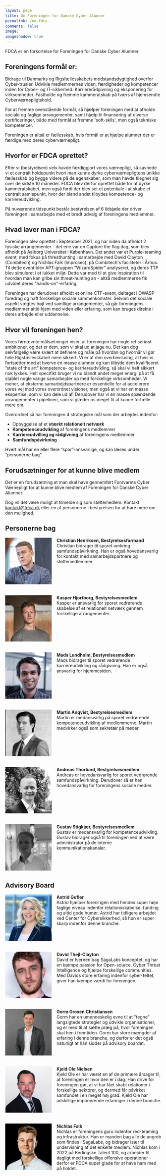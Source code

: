 ```yaml
---
layout: page
title: Om Foreningen for Danske Cyber Alumner
permalink: /om-fdca
comments: false
image: 
imageshadow: true
---
```



FDCA er en forkortelse for Foreningen for Danske Cyber Alumner.

## Foreningens formål er:

Bidrage til Danmarks og Rigsfællesskabets modstandsdygtighed overfor Cyber-trusler.
Udvikle medlemmernes viden, færdigheder og kompetencer inden for Cyber- og IT-sikkerhed.
Karriererådgivning og eksponering for virksomheder.
Fastholde og fremme kammeratskab på tværs af hjemsendte Cyberværnepligtshold.

For at fremme ovenstående formål, så hjælper foreningen med at afholde sociale og faglige arrangementer, samt hjælp til finansering af diverse certificeringer, både med formål at fremme 'soft-skils', men også tekniske kompetencer.

Foreningen er altså er fællesskab, hvis formål er at hjælpe alumner der er færdige med deres cyberværnepligt.

## Hvorfor er FDCA oprettet?

Efter vi (bestyrelsen) selv havde færdiggjort vores værnepligt, så savnede vi et centralt holdepunkt hvori man kunne dyrke cyberværnepligtens unikke fællesskab og bygge videre på de egenskaber, som man havde tilegnet sig over de sidste 10 måneder. FDCA blev derfor oprettet både for at dyrke kammeratskabet, men også fordi der blev set et potentiale i at skabe et centralt samlepunkt, hvor der bland andet tilbydes kompetence- og karriereudvikling.

På nuværende tidspunkt består bestyrelsen af 6 ildsjæle der driver foreningen i samarbejde med et bredt udvalg af foreningens medlemmer.

## Hvad laver man i FDCA?

Foreningen blev oprettet i September 2021, og har siden da afholdt 2 fysiske arrangementer - det ene var en Capture the flag dag, som blev afholdt på Aalborg Universitet i København. Det andet var et Purple-teaming event, med fokus på threathunting i samarbejde med David Clayton (Combitech) og Nichlas Falk (Improsec), på Combitech's faciliteter i Århus. Til dette event blev APT-gruppen "WizardSpider" analyseret, og deres TTP blev simuleret i et lukket miljø. Dette var med til at give inspiration til hvordan man kan gribe sin threat-hunting an - altså medlemmerne fik udvidet deres "hands-on"-erfaring.

Foreningen har derudover afholdt et online CTF-event, deltaget i OWASP foredrag og haft forskellige sociale sammenkomster. Selvom det sociale aspekt vægtes højt ved samtlige arrangementer, så går foreningens medlemmer altid hjem med viden eller erfaring, som kan bruges direkte i deres arbejde eller uddannelse.

## Hvor vil foreningen hen?

Vores førnævnte målsætninger viser, at foreningen har nogle ret seriøst ambitioner, og det er dem, som vi skal ud at jage nu. Det kan dog selvfølgelig være svært at definere og måle på hvordan og hvornår vi gør hele Rigsfællesskabet mere sikkert. Vi er af den overbevisning, at hvis vi fortsætter med at hverve en masse alumner og kan tilbyde dem kvalificeret ”state of the art” kompetence- og karriereudvikling, så skal vi helt sikkert nok lykkes. Helt specifikt bruger vi nu blandt andet meget energi på at få stablet nogle varige samarbejder op med forskellige virksomheder. Vi mener, at eksterne samarbejdspartnere er essentielle for at accelerere vores vej mod vores overordnet visioner, men også at vi har en masse ekspertise, som vi kan dele ud af. Derudover har vi en masse spændende arrangementer i pipelinen, som vi glæder os meget til at kunne fortælle mere om.

Overordnet så har foreningen 4 strategiske mål som der arbejdes indenfor: 
- Opbyggelse af et **stærkt relationelt netværk**
- **Kompetenceudvikling** af foreningens medlemmer
- **Karriereudvilling og rådgivning** af foreningens medlemmer
- **Samfundspåvirkning**

Hvert mål har en eller flere “spor”-ansvarlige, og kan læses under “personerne bag”. 

## Forudsætninger for at kunne blive medlem

Det er en forudsætning at man skal have gennemført Forsvarets Cyber Værnepligt for at kunne blive medlem af Foreningen for Danske Cyber Alumner. 

Dog vil det være muligt at tilmelde sig som støttemedlem. Kontakt kontakt@fdca.dk eller en af personerne i bestyrelsen for at høre mere om den mulighed. 

## Personerne bag

<div style="display: flex; margin-top: 0.5rem; margin-bottom: 2rem">
  <div style="min-width: 150px">
    <img src="/assets/images/people/christian-henriksen.jpg" style="width: 150px">
  </div>
  <div style="margin-left: 1rem">
    <b>Christian Henriksen, Bestyrelsesformand</b>
    <br>Christian bidrager til sporet omkring samfundspåvirkning. Han er også hovedansvarlig for kontakt med samarbejdspartnere og støttemedlemmer. 
  </div>
</div>

<div style="display: flex; margin-bottom: 2rem" style="display: flex; margin-bottom: 2rem">
  <div style="min-width: 150px">
    <img src="/assets/images/people/kasper-hjortborg.jpg" style="width: 150px">
  </div>
  <div style="margin-left: 1rem">
    <b>Kasper Hjortborg, Bestyrelsesmedlem</b>
    <br>Kasper er ansvarlig for sporet vedrørende skabelse af et relationelt netværk gennem forskellige arrangementer. 
  </div>
</div>

<div style="display: flex; margin-bottom: 2rem">
  <div style="min-width: 150px">
    <img src="/assets/images/people/mads-lundholm.jpg" style="width: 150px">
  </div>
  <div style="margin-left: 1rem">
    <b>Mads Lundholm, Bestyrelsesmedlem</b>
    <br>Mads bidrager til sporet vedrørende karriereudvikling og rådgivning. Han er også ansvarlig for hjemmesiden.
  </div>
</div>

<div style="display: flex; margin-bottom: 2rem">
  <div style="min-width: 150px">
    <img src="/assets/images/people/martin-anqvist.jpg" style="width: 150px">
  </div>
  <div style="margin-left: 1rem">
    <b>Martin Anqvist, Bestyrelsesmedlem</b>
    <br>Martin er medansvarlig på sporet vedrørende kompetenceudvikling af medlemmerne. Martin medvirker også som sekretær på møder. 
  </div>
</div>

<div style="display: flex; margin-bottom: 2rem">
  <div style="min-width: 150px">
    <img src="/assets/images/people/andreas-thorlund.jpg" style="width: 150px">
  </div>
  <div style="margin-left: 1rem">
    <b>Andreas Thorlund, Bestyrelsesmedlem</b>
    <br>Andreas er hovedansvarlig for sporet vedrørende samfundspåvirkning. Derudover så er han hovedansvarlig for foreningens sociale medier. 
  </div>
</div>

<div style="display: flex; margin-bottom: 2rem">
  <div style="min-width: 150px">
    <img src="/assets/images/people/gustav-stigkjaer.jpg" style="width: 150px">
  </div>
  <div style="margin-left: 1rem">
    <b>Gustav Stigkjær, Bestyrelsesmedlem</b>
    <br>Gustav er medansvarlig for kompetenceudvikling. Gustav bidrager også til foreningen ved at være administrator på de interne kommunikationskanaler.
  </div>
</div>

## Advisory Board

<div style="display: flex; margin-top: 0.5rem; margin-bottom: 2rem;">
  <div style="min-width: 150px">
    <img src="/assets/images/people/astrid-gufler.jpg" style="width: 150px">
  </div>
  <div style="margin-left: 1rem">
    <b>Astrid Gufler</b>
      <br>Astrid hjælper foreningen med hendes super høje faglige niveau indenfor relationsskabelse, funding og altid gode humør. Astrid har tidligere arbejdet ved Center for Cybersikkerhed, så hun er super skarp indenfor denne branche. 
  </div>
</div>

<div style="display: flex; margin-bottom: 2rem">
  <div style="min-width: 150px">
    <img src="/assets/images/people/david-clayton.jpg" style="width: 150px">
  </div>
  <div style="margin-left: 1rem">
    <b>David Thejl-Clayton</b>
    <br>David er hjernen bag SagaLabs konceptet, og har en kæmpe passion for Open-source, Cyber Threat Intelligence og hjælpe forskellige communities. Med Davids store erfaring indenfor cyber-feltet, giver han kæmpe værdi for foreningen. 
  </div>
</div>

<div style="display: flex; margin-bottom: 2rem">
  <div style="min-width: 150px">
    <img src="/assets/images/people/gorm-christiansen.jpg" style="width: 150px">
  </div>
  <div style="margin-left: 1rem">
    <b>Gorm Grosen Christiansen</b>
    <br>Gorm har en umenneskelig evne til at "tegne" langsigtede strategier og udvikle organisationer, og er med til at sætte præg på, hvor foreningen skal hen i fremtiden. Gorm har store mængder af erfaring i denne branche, og derfor er det også naturligt at han sidder på advisory boardet.  
  </div>
</div>

<div style="display: flex; margin-bottom: 2rem">
  <div style="min-width: 150px">
    <img src="/assets/images/people/kjeld-ole-nielsen.jpg" style="width: 150px">
  </div>
  <div style="margin-left: 1rem">
    <b>Kjeld Ole Nielsen</b>
    <br> Kjeld Ole er har været en af de primære årsager til, at foreningen er hvor den er i dag. Han drive for foreningen gør, at vi har fået skabt relationer i forskellige sektorer, og dermed får påvirket samfundet i en meget høj grad. Kjeld Ole har adskillige imponerende erfaringer i denne branche. 
  </div>
</div>

<div style="display: flex; margin-bottom: 2rem">
  <div style="min-width: 150px">
    <img src="/assets/images/people/nichlas-falk.jpg" style="width: 150px">
  </div>
  <div style="margin-left: 1rem">
    <b>Nichlas Falk</b>
    <br> Nichlas er foreningens guru indenfor red-teaming og infrastruktur. Han er manden bag alle de angreb som findes i SagaLabs, og bidrager især til undervisning af det enkelte medlem. Nichlas kom i 2022 på Berlingske Talent 100, og arbejder til dagligt med forskellige offensive operationer - derfor er FDCA super glade for at have ham med på holdet. 
  </div>
</div>

